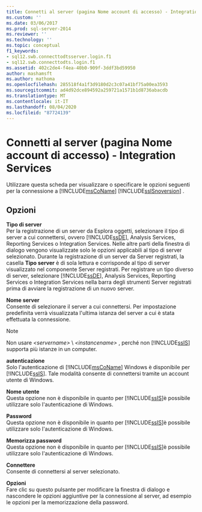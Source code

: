 ```yaml
---
title: Connetti al server (pagina Nome account di accesso) - Integration Services | Microsoft Docs
ms.custom: ''
ms.date: 03/06/2017
ms.prod: sql-server-2014
ms.reviewer: ''
ms.technology: ''
ms.topic: conceptual
f1_keywords:
- sql12.swb.connecttodtsserver.login.f1
- sql12.swb.connecttodts.login.f1
ms.assetid: 402c2de4-f4ea-40b0-909f-3ddf3bd59950
author: mashamsft
ms.author: mathoma
ms.openlocfilehash: 285518f4a1f3d9180d2c3c07a41bf75a00ea3593
ms.sourcegitcommit: ad4d92dce894592a259721a1571b1d8736abacdb
ms.translationtype: MT
ms.contentlocale: it-IT
ms.lasthandoff: 08/04/2020
ms.locfileid: "87724139"
---
```

# <a name="connect-to-server-login-page-integration-services"></a>Connetti al server (pagina Nome account di accesso) - Integration Services
  Utilizzare questa scheda per visualizzare o specificare le opzioni seguenti per la connessione a [!INCLUDE[msCoName](../includes/msconame-md.md)] [!INCLUDE[ssISnoversion](../includes/ssisnoversion-md.md)] .  
  
## <a name="options"></a>Opzioni  
 **Tipo di server**  
 Per la registrazione di un server da Esplora oggetti, selezionare il tipo di server a cui connettersi, ovvero [!INCLUDE[ssDE](../includes/ssde-md.md)], Analysis Services, Reporting Services o Integration Services. Nelle altre parti della finestra di dialogo vengono visualizzate solo le opzioni applicabili al tipo di server selezionato. Durante la registrazione di un server da Server registrati, la casella **Tipo server** è di sola lettura e corrisponde al tipo di server visualizzato nel componente Server registrati. Per registrare un tipo diverso di server, selezionare [!INCLUDE[ssDE](../includes/ssde-md.md)], Analysis Services, Reporting Services o Integration Services nella barra degli strumenti Server registrati prima di avviare la registrazione di un nuovo server.  
  
 **Nome server**  
 Consente di selezionare il server a cui connettersi. Per impostazione predefinita verrà visualizzata l'ultima istanza del server a cui è stata effettuata la connessione.  
  
> [!NOTE]  
>  Non usare *\<servername>* \\ *\<instancename>* , perché non [!INCLUDE[ssIS](../includes/ssis-md.md)] supporta più istanze in un computer.  
  
 **autenticazione**  
 Solo l'autenticazione di [!INCLUDE[msCoName](../includes/msconame-md.md)] Windows è disponibile per [!INCLUDE[ssIS](../includes/ssis-md.md)]. Tale modalità consente di connettersi tramite un account utente di Windows.  
  
 **Nome utente**  
 Questa opzione non è disponibile in quanto per [!INCLUDE[ssIS](../includes/ssis-md.md)]è possibile utilizzare solo l'autenticazione di Windows.  
  
 **Password**  
 Questa opzione non è disponibile in quanto per [!INCLUDE[ssIS](../includes/ssis-md.md)]è possibile utilizzare solo l'autenticazione di Windows.  
  
 **Memorizza password**  
 Questa opzione non è disponibile in quanto per [!INCLUDE[ssIS](../includes/ssis-md.md)]è possibile utilizzare solo l'autenticazione di Windows.  
  
 **Connettere**  
 Consente di connettersi al server selezionato.  
  
 **Opzioni**  
 Fare clic su questo pulsante per modificare la finestra di dialogo e nascondere le opzioni aggiuntive per la connessione al server, ad esempio le opzioni per la memorizzazione della password.  
  
  
